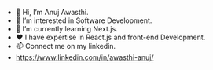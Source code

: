 - 👋 Hi, I’m Anuj Awasthi.
- 👀 I’m interested in Software Development.
- 🌱 I’m currently learning Next.js.
- ❤️ I have expertise in React.js and front-end Development.
- 📫 Connect me on my linkedin.
- https://www.linkedin.com/in/awasthi-anuj/

<!---
anujawas/anujawas is a ✨ special ✨ repository because its `README.md` (this file) appears on your GitHub profile.
You can click the Preview link to take a look at your changes.
--->
